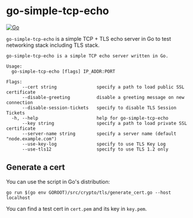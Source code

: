# go-simple-tcp-echo

[![Go](https://github.com/nabeken/go-simple-tcp-echo/actions/workflows/go.yml/badge.svg)](https://github.com/nabeken/go-simple-tcp-echo/actions/workflows/go.yml)

`go-simple-tcp-echo` is a simple TCP + TLS echo server in Go to test networking stack including TLS stack.

```
go-simple-tcp-echo is a simple TCP echo server written in Go.

Usage:
  go-simple-tcp-echo [flags] IP_ADDR:PORT

Flags:
      --cert string               specify a path to load public SSL certificate
      --disable-greeting          disable a greeting message on new connection
      --disable-session-tickets   specify to disable TLS Session Tickets
  -h, --help                      help for go-simple-tcp-echo
      --key string                specify a path to load private SSL certificate
      --server-name string        specify a server name (default "node.example.com")
      --use-key-log               specify to use TLS Key Log
      --use-tls12                 specify to use TLS 1.2 only
```

## Generate a cert

You can use the script in Go's distribution:
```console
go run $(go env GOROOT)/src/crypto/tls/generate_cert.go --host localhost
```

You can find a test cert in `cert.pem` and its key in `key.pem`.
